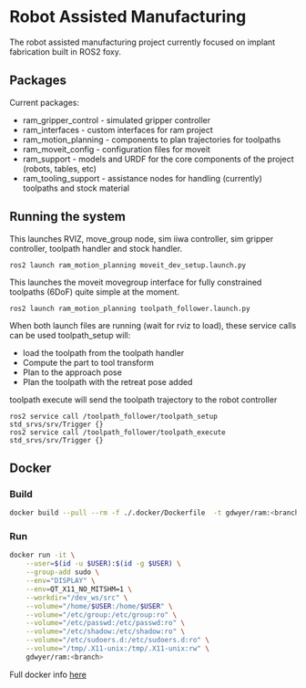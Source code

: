 # Robot Assisted Manufacturing

The robot assisted manufacturing project currently focused on implant fabrication built in ROS2 foxy.

## Packages
Current packages:  
* ram_gripper_control - simulated gripper controller
* ram_interfaces - custom interfaces for ram project
* ram_motion_planning - components to plan trajectories for toolpaths
* ram_moveit_config - configuration files for moveit
* ram_support - models and URDF for the core components of the project (robots, tables, etc)
* ram_tooling_support - assistance nodes for handling (currently) toolpaths and stock material

## Running the system
This launches RVIZ, move_group node, sim iiwa controller, sim gripper controller, toolpath handler and stock handler.  
```
ros2 launch ram_motion_planning moveit_dev_setup.launch.py 
```
This launches the moveit movegroup interface for fully constrained toolpaths (6DoF) quite simple at the moment.  
```
ros2 launch ram_motion_planning toolpath_follower.launch.py  
```
When both launch files are running (wait for rviz to load), these service calls can be used
toolpath_setup will:
  * load the toolpath from the toolpath handler
  * Compute the part to tool transform
  * Plan to the approach pose
  * Plan the toolpath with the retreat pose added

toolpath execute will send the toolpath trajectory to the robot controller
```
ros2 service call /toolpath_follower/toolpath_setup std_srvs/srv/Trigger {}  
ros2 service call /toolpath_follower/toolpath_execute std_srvs/srv/Trigger {}  
```

## Docker
### Build
```bash
docker build --pull --rm -f ./.docker/Dockerfile  -t gdwyer/ram:<branch>-<platform> .
```
### Run
```bash
docker run -it \
    --user=$(id -u $USER):$(id -g $USER) \
    --group-add sudo \
    --env="DISPLAY" \
    --env=QT_X11_NO_MITSHM=1 \
    --workdir="/dev_ws/src" \
    --volume="/home/$USER:/home/$USER" \
    --volume="/etc/group:/etc/group:ro" \
    --volume="/etc/passwd:/etc/passwd:ro" \
    --volume="/etc/shadow:/etc/shadow:ro" \
    --volume="/etc/sudoers.d:/etc/sudoers.d:ro" \
    --volume="/tmp/.X11-unix:/tmp/.X11-unix:rw" \
    gdwyer/ram:<branch>
```
Full docker info [here](https://github.com/grdwyer/Robot-Assisted-Manufacturing/wiki/Docker)
